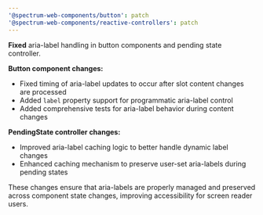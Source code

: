 ```yaml
---
'@spectrum-web-components/button': patch
'@spectrum-web-components/reactive-controllers': patch
---
```


**Fixed** aria-label handling in button components and pending state controller.

**Button component changes:**

- Fixed timing of aria-label updates to occur after slot content changes are processed
- Added `label` property support for programmatic aria-label control
- Added comprehensive tests for aria-label behavior during content changes

**PendingState controller changes:**

- Improved aria-label caching logic to better handle dynamic label changes
- Enhanced caching mechanism to preserve user-set aria-labels during pending states

These changes ensure that aria-labels are properly managed and preserved across component state changes, improving accessibility for screen reader users.
